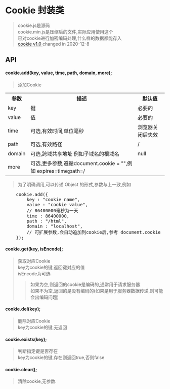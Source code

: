 # Cookie 封装类
>cookie.js是源码<br>
>cookie.min.js是压缩后的文件,实际应用使用这个<br>
>已对cookie进行加密编码处理,什么样的数据都能存入<br>
>[cookie v1.0 ](https://1711680493.github.io) changed in 2020-12-8

## API
#### cookie.add(key, value, time, path, domain, more);
>添加Cookie

<table>
	<tr>
		<th>参数</th>
		<th>描述</th>
		<th>默认值</th>
	</tr>
	<tr>
		<td>key</td>
		<td>键</td>
		<td>必要的</td>
	</tr>
	<tr>
		<td>value</td>
		<td>值</td>
		<td>必要的</td>
	</tr>
	<tr>
		<td>time</td>
		<td>可选,有效时间,单位毫秒</td>
		<td>浏览器关闭后失效</td>
	</tr>
	<tr>
		<td>path</td>
		<td>可选,有效路径</td>
		<td>/</td>
	</tr>
	<tr>
		<td>domain</td>
		<td>可选,跨域共享地址 例如子域名的根域名</td>
		<td>null</td>
	</tr>
	<tr>
		<td>more</td>
		<td>可选,更多参数,遵循document.cookie = "",例如 expires=time;path=/</td>
	</tr>
</table>

>为了明确调用,可以传递 Object 的形式,参数与上一致,例如

<pre>
	cookie.add({
		key : "cookie name",
		value : "cookie value",
		// 86400000毫秒为一天
		time : 86400000,
		path : "/html",
		domain : "localhost",
		// 可扩展参数,会自动追加到cookie后,参考 document.cookie
	});
</pre>

#### cookie.get(key, isEncode);
>获取对应Cookie<br>
>key为cookie的键,返回键对应的值<br>
>isEncode为可选<br>
>>如果为空,则返回的cookie是编码的,通常用于请求服务器<br>
>>如果不为空,返回的是没有编码的(如果是用于服务器数据传递,则可能会出编码问题)<br>
#### cookie.del(key);
>删除对应Cookie<br>
>key为cookie的键,无返回
#### cookie.exists(key);
>判断指定键是否存在<br>
>key为cookie的键,存在则返回true,否则false
#### cookie.clear();
>清除cookie,无参数.
